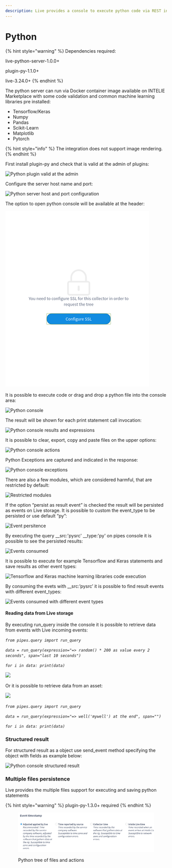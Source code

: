```yaml
---
description: Live provides a console to execute python code via REST integration
---
```


# Python

{% hint style="warning" %}
Dependencies required:

live-python-server-1.0.0+&#x20;

plugin-py-1.1.0+

live-3.24.0+
{% endhint %}

The python server can run via Docker container image available on INTELIE Marketplace with some code validation and common machine learning libraries pre installed:

* Tensorflow/Keras
* Numpy
* Pandas
* Scikit-Learn
* Matplotlib
* Pytorch

{% hint style="info" %}
The integration does not support image rendering.
{% endhint %}

First install plugin-py and check that is valid at the admin of plugins:

![Python plugin valid at the admin](https://lh6.googleusercontent.com/qtwn6aQ67CI6\_qZNWmsB3KEHJsDZkPAKlLoIgTt05ZJiKNiuwkV7nA5JAer-6tlNxegJjymNLDSATxbo6E0yeEj3hIR9rqAaSfkpsDtju1nCNmcOveo8FF9yb7h3E3eaDEMwkhnNhNITgN85OA)

Configure the server host name and port:

![Python server host and port configuration](https://lh6.googleusercontent.com/iGCo01CMsMTyaOou\_vD-1P19DdX4RV-B5URho6Y81xoZbuO2rFzH\_3\_cyQwkLYK1NEXkuDMkHbDncPSZ8RePh3oN\_Q6Ww8Mjj1Qq8hcS8nBV4kz5Dl7dWlyetjCC5LV0H01Z5vNtgE6Jzf7Ezw)

The option to open python console will be available at the header:

![](<../.gitbook/assets/image (273).png>)

It is possible to execute code or drag and drop a python file into the console area:

![Python console](https://lh6.googleusercontent.com/Qrucr-DkZWLbn8wiQUZxaRV9CHyb-9tCOmlXUIEfpY\_xEt0sWFQW22L-nYFYjOxzB6p\_fyglsscOWBCu4yT1XOxNXfEKq2AZef-6ALQdK4wt55I6VmJ2QUzYi4PLPSEy4JTM9aLcqxQZabdkHg)

The result will be shown for each print statement call invocation:

![Python console results and expressions](https://lh4.googleusercontent.com/jr-PgARKVwwKpyDC4OVE15x5bAT0i6b5MexXhE1GinS4W5kl72wqIpjKDM5ERiY5GwP60ebtJS9p10x1MUNDmgDXv-dQCqmJQxNGwQi29NTHvPWbmBPjfGs9HtKizjn5y2XD\_CHARZp2lbJ-CA)

It is possible to clear, export, copy and paste files on the upper options:

![Python console actions](https://lh3.googleusercontent.com/n6ZftznM9Yd1hga2KAcoPivN\_jOakhF4FbGADkpvow35L0T0-iPxtFd4r-BZoPFZg38HfLZYTqxyRc5QTi5Q5Xrv7hHQQ\_MW96Ls\_VGSB9X5NlU90uuvMLPTS6kiQV-dSAnzS4gXfcx3J9uUCw)

Python Exceptions are captured and indicated in the response:

![Python console exceptions](https://lh5.googleusercontent.com/dbFuWQFBE\_qrfBcJygBnhs0S4b5BGPxnN\_y27Vf6NVJ0Hi3QVqgCq2XE0eTgfbIsenBDlv8tjp7DyThJfCwL\_3YaNKNtQOr3U2eemJa5JCGnDmanzrKV5AxysaYoQ5PpObVVipS76SAE\_gWoBw)

There are also a few modules, which are considered harmful, that are restricted by default:

![Restricted modules](https://lh5.googleusercontent.com/SmscN0uyA2QKU3o6kFfNS3lNyFHHJFz9-3npqsPSV4zyWSVH-1YxhY4CEcC6SP7v2QNFX4N50lcAiXoB0kawdfSk0LLwVFt7GwlcZRIC9chyqFwNYUHTCNRlpXB3bv9WQSvfjFMTUK9oRnRNrw)

If the option “persist as result event” is checked the result will be persisted as events on Live storage. It is possible to custom the event\_type to be persisted or use default “py”:

![Event persitence](https://lh3.googleusercontent.com/QVY9zqD-lECr8Vo82Qjl4BBS-NTtyoXiMffteF3AqVHQGm-Zv5cjEmhi4YyOGLbcRZr0N0i-UhFc8yR\_i3zoUxYfwvT7GpnJ1cu6PBElxTTO1P3FnnFYg47FzZcAMJbwTTghGRB3BcmDxju4mw)

By executing the query \_\_src:'pysrc' \_\_type:'py' on pipes console it is possible to see the persisted results:

![Events consumed](https://lh3.googleusercontent.com/T--tZC1\_tQnaP2aveFpNb7l5GhYHj5nb0F8Nwx0biwYweca5J6je3skRfNzRuDX42cbvNwNk00NyNkhWBfGZb\_1dRyojKbaoMKkOBecNFKTpmRtoSKn6DTdkGab\_HgePLzTTKYWK4Y-ky3te2w)

It is possible to execute for example Tensorflow and Keras statements and save results as other event types:

![Tensorflow and Keras machine learning libraries code execution](https://lh4.googleusercontent.com/UU-8kMrq2vjpZUPgsqAchOjRqzibIDWGNfE72Um-y6f0v3cS0FGxXUxXU6ljlKTcl9HP0dXFxWdq4vkyxtZ5ccwgDOcOOblYXQW38EJDyK4HzapA-SI4E\_mgl6ry012uc8TJIoLm7fj6azQJgA)

By consuming the evets with \_\_src:’pysrc’ it is possible to find result events with different event\_types:

![Events consumed with different event types](https://lh4.googleusercontent.com/UcM0WnR7JpmfOjhMpf91\_0lGagsGYvnv-hDnX8eAz-f8A7U0oStOMiugDbCaxuPpTuzEdIwEl958KzwXhwC2rnqiC0zEC97XmmEnOWjzrMiNatV2\_rXunCj8SThv2sKD2GQtVw7r4NEQ1J1eYA)

#### Reading data from Live storage

By executing run\_query inside the console it is possible to retrieve data from events with Live incoming events:

_`from pipes.query import run_query`_

_`data = run_query(expression="=> random() * 200 as value every 2 seconds", span="last 10 seconds")`_

_`for i in data: print(data)`_

![](https://lh3.googleusercontent.com/i-8BWFnQyWR-g8hjDK3vpPz1NYBvBUDTttDmg9zdRe6xIR\_XA0hGINyaxoNQF\_elSpq339e3uDMtFfPendt1JnbFw7\_eCwZ86v47X2P6Sz0RgQIVVLPqsGAM6fb6mzSzG1AVmN98ND7YooCfN5Q)

Or it is possible to retrieve data from an asset:

![](https://lh3.googleusercontent.com/iGGM8kQN8h1sGI5pO0l6OKrcsC1LtEycwmGKyni7mqXDUS4dIO-MC5Pk9IYBpai76sy6DbK0dK7PBWFzPUObjbalkgrPMO2mNcjiMWYge9TqyBNpofInazCONTo0S2YBBkcIDYdh0k--g8Bwl9o)

_`from pipes.query import run_query`_

_`data = run_query(expression="=> well('mywell') at the end", span="")`_

_`for i in data: print(data)`_

### **Structured result**

For structured result as a object use send\_event method specifying the object with fields as example below:

![Python console structured result](https://lh5.googleusercontent.com/0aS6\_fC9oAVF2JAixGolmDxvZOEhO1TcG4GgEJ8943gLfS2XpJiaOuqjxrXsy1kgoOROyXUUzq2vUmQNogUismDfsvzCAgjCMQ37N4waOq6OZKTOJCDyrWobL-Pm-D3wrJnGAHqjz-5Qqfk4L60)

### Multiple files persistence

Live provides the multiple files support for executing and saving python statements

{% hint style="warning" %}
plugin-py-1.3.0+  required
{% endhint %}

<figure><img src="../.gitbook/assets/image (136).png" alt=""><figcaption><p>Python tree of files and actions</p></figcaption></figure>
